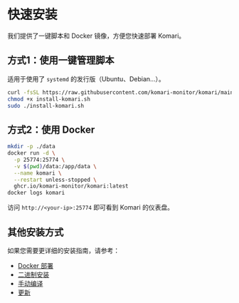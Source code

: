 # 快速安装

我们提供了一键脚本和 Docker 镜像，方便您快速部署 Komari。

## 方式1：使用一键管理脚本

适用于使用了 `systemd` 的发行版（Ubuntu、Debian...）。

```bash
curl -fsSL https://raw.githubusercontent.com/komari-monitor/komari/main/install-komari.sh -o install-komari.sh
chmod +x install-komari.sh
sudo ./install-komari.sh
```

## 方式2：使用 Docker

```bash
mkdir -p ./data
docker run -d \
  -p 25774:25774 \
  -v $(pwd)/data:/app/data \
  --name komari \
  --restart unless-stopped \
  ghcr.io/komari-monitor/komari:latest
docker logs komari
```

访问 `http://<your-ip>:25774` 即可看到 Komari 的仪表盘。

## 其他安装方式

如果您需要更详细的安装指南，请参考：

- [Docker 部署](/install/docker)
- [二进制安装](/install/binary)
- [手动编译](/install/compile)
- [更新](/install/update)
